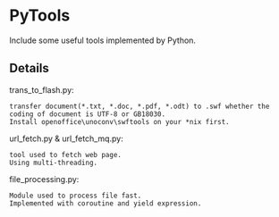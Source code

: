 PyTools
================
Include some useful tools implemented by Python. 


Details
----------------------------
trans_to_flash.py: 

    transfer document(*.txt, *.doc, *.pdf, *.odt) to .swf whether the coding of document is UTF-8 or GB18030.
    Install openoffice\unoconv\swftools on your *nix first.
  
url_fetch.py & url_fetch_mq.py:

    tool used to fetch web page.   
    Using multi-threading.
    
file_processing.py:

    Module used to process file fast.
    Implemented with coroutine and yield expression.
